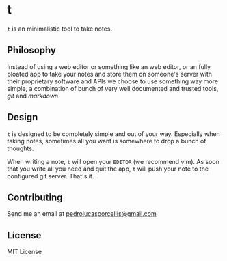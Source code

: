 # t


`t` is an minimalistic tool to take notes.

## Philosophy

Instead of using a web editor or something like an web editor, or an
fully bloated app to take your notes and store them on someone's server
with their proprietary software and APIs we choose to use something way
more simple, a combination of bunch of very well documented and trusted
tools, *git* and *markdown*.

## Design

`t` is designed to be completely simple and out of your way. Especially
when taking notes, sometimes all you want is somewhere to drop a bunch
of thoughts.

When writing a note, `t` will open your `EDITOR` (we recommend vim). As
soon that you write all you need and quit the app, `t` will push your
note to the configured git server. That's it.

## Contributing

Send me an email at
[pedrolucasporcellis@gmail.com](mailto:pedrolucasporcellis@gmail.com)

## License

MIT License




